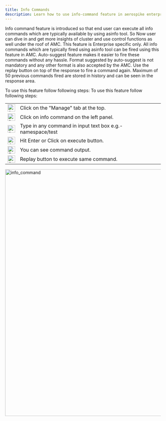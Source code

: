 ```yaml
---
title: Info Commands
description: Learn how to use info-command feature in aerospike enterprise edition
---
```

Info command  feature is introduced so that end user can execute all info commands which are typically available by using asinfo tool. So Now user can dive in and get more insights of cluster and use control functions as well under the roof of AMC.  This feature is Enterprise specific only.
All info commands which are typically fired using asinfo tool can be fired using this feature in AMC. Auto-suggest feature makes it easier to fire these commands without any hassle. Format suggested by auto-suggest is not mandatory and any other format is also accepted by the AMC.
Use the replay button on top of the response to fire a command again. Maximum of  50 previous commands fired are stored in history and can be seen in the response area. 

To use this feature follow following steps: To use this feature follow following steps: 

<table border="0">
	<tr>
		<td>
			<img src="/docs/amc/assets/images/1.png" alt="1" width="24">
		</td>
		<td>
			Click on the "Manage" tab at the top.
		</td>
	</tr>
	<tr>
		<td>
			<img src="/docs/amc/assets/images/2.png" alt="2" width="24"> 
		</td>
		<td>
			Click on info command on the left panel.
		</td>
	</tr>
	<tr>
		<td>
			<img src="/docs/amc/assets/images/3.png" alt="3" width="24"> 
		</td>
		<td>
			Type in any command in input text box e.g.- namespace/test
		</td>
	</tr>
	<tr>
		<td>
			<img src="/docs/amc/assets/images/4.png" alt="4" width="24"> 
		</td>
		<td>
			Hit Enter or Click on execute button.
		</td>
	</tr>
	<tr>
		<td>
			<img src="/docs/amc/assets/images/5.png" alt="5" width="24"> 
		</td>
		<td>
			You can see command output. 
		</td>
	</tr>
	<tr>
		<td>
			<img src="/docs/amc/assets/images/6.png" alt="6" width="24">
		</td>
		<td>
			Replay button to execute same command. 
		</td>
	</tr>
</table>
<img src="/docs/amc/assets/images/E_info_command.png" alt="info_command" width="800">
